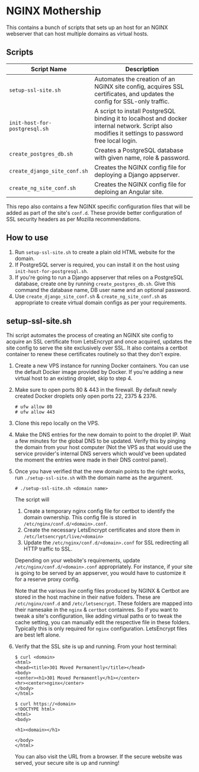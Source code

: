 # NGINX Mothership

This contains a bunch of scripts that sets up an host for an NGINX webserver that can host multiple domains as virtual hosts. 

## Scripts
| Script Name          | Description                                                                 |
|----------------------|-----------------------------------------------------------------------------|
| `setup-ssl-site.sh`  | Automates the creation of an NGINX site config, acquires SSL certificates, and updates the config for SSL-only traffic. |
| `init-host-for-postgresql.sh` | A script to install PostgreSQL binding it to localhost and docker internal network. Script also modifies it settings to password free local login.  |
| `create_postgres_db.sh` | Creates a PostgreSQL database with given name, role & password. |
| `create_django_site_conf.sh` | Creates the NGINX config file for deploying a Django appserver. |
| `create_ng_site_conf.sh` | Creates the NGINX config file for deploing an Angular site. |

This repo also contains a few NGINX specific configuration files that will be added as part of the site's `conf.d`. These provide better configuration of SSL security headers as per Mozilla recommendations.

## How to use

1. Run `setup-ssl-site.sh` to create a plain old HTML website for the domain.
2. If PostgreSQL server is required, you can install it on the host using `init-host-for-postgresql.sh`.
3. If you're going to run a Django appserver that relies on a PostgreSQL database, create one by running `create_postgres_db.sh`. Give this command the database name, DB user name and an optional password.
4. Use `create_django_site_conf.sh` & `create_ng_site_conf.sh` as appropriate to create virtual domain configs as per your requirements.

## setup-ssl-site.sh

Thi script automates the process of creating an NGINX site config to acquire an SSL certificate from LetsEncrypt and once acquired, updates the site config to serve the site exclusively over SSL. It also contains a certbot container to renew these certificates routinely so that they don't expire.

1. Create a new VPS instance for running Docker containers. You can use the default Docker image provided by Docker. If you're adding a new virtual host to an existing droplet, skip to step 4.

2. Make sure to open ports 80 & 443 in the firewall. By default newly created Docker droplets only open ports 22, 2375 & 2376.

   ```
   # ufw allow 80
   # ufw allow 443
   ```

3. Clone this repo locally on the VPS.

4. Make the DNS entries for the new domain to point to the droplet IP. Wait a few minutes for the global DNS to be updated. Verify this by pinging the domain from your host computer (Not the VPS as that would use the service provider's internal DNS servers which would've been updated the moment the entries were made in their DNS control panel).

5. Once you have verified that the new domain points to the right works, run `./setup-ssl-site.sh` with the domain name as the argument.

   ```
   # ./setup-ssl-site.sh <domain name>
   ```

   The script will 
      1. Create a temporary nginx config file for certbot to identify the domain ownership. This
         config file is stored in `/etc/nginx/conf.d/<domain>.conf`.
      2. Create the necessary LetsEncrypt certificates and store them in `/etc/letsencrypt/live/<domain>`
      3. Update the `/etc/nginx/conf.d/<domain>.conf` for SSL redirecting all HTTP traffic to SSL.

   Depending on your website's requirements, update `/etc/nginx/conf.d/<domain>.conf` appropriately. For instance, if your site is going to be served by an appserver, you would have to customize it for a reserve proxy config.

   Note that the various <i>live</i> config files produced by NGINX & Certbot are stored in the host machine in their native folders. These are `/etc/nginx/conf.d` and `/etc/letsencrypt`. These folders are mapped into their namesake in the `nginx` & `certbot` containres. So if you want to tweak a site's configuration, like adding virtual paths or to tweak the cache setting, you can manually edit the respective file in these folders. Typically this is only required for `nginx` configuration. LetsEncrypt files are best left alone.

6. Verify that the SSL site is up and running. From your host terminal:

   ```
   $ curl <domain>
   <html>
   <head><title>301 Moved Permanently</title></head>
   <body>
   <center><h1>301 Moved Permanently</h1></center>
   <hr><center>nginx</center>
   </body>
   </html>

   $ curl https://<domain>
   <!DOCTYPE html>
   <html>
   <body>

   <h1><domain></h1>

   </body>
   </html>
   ```

   You can also visit the URL from a browser. If the secure website was served, your secure site is up and running!